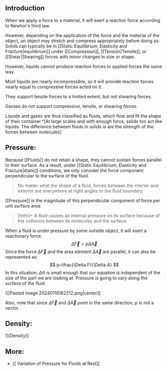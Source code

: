 ## Introduction

When we apply a force to a material, it will exert a reaction force according to Newton's third law.

However, depending on the application of the force and the material of the object, an object may stretch and compress appropriately before doing so. Solids can typically be in [[Static Equilibrium; Elasticity and Fracture|equilibrium]] under [[Compression]], [[Tension|Tensile]], or [[Shear|Shearing]] forces with minor changes in size or shape.

However, liquids cannot produce reaction forces to applied forces the same way. 

Most liquids are nearly incompressible, so it will provide reaction forces nearly equal to compressive forces acted on it. 

They support tensile forces to a limited extent, but not shearing forces.

Gasses do not support compressive, tensile, or shearing forces.

Liquids and gases are thus classified as fluids, which flow and fit the shape of their container.^[At large scales and with enough force, solids too act like liquids. The difference between fluids in solids is are the strength of the forces between molecules]

## Pressure:

Because [[Fluids]] do not retain a shape, they cannot sustain forces parallel to their surface. As a result, under [[Static Equilibrium; Elasticity and Fracture|static]] conditions, we only consider the force component perpendicular to the surface of the fluid.

> No matter what the shape of a fluid, forces between the interior and exterior are everywhere at right angles to the fluid boundary.

[[Pressure]] is the magnitude of this perpendicular component of force per unit surface area.

>[!info]+
>A fluid causes an internal pressure on its surface because of the collisions between its molecules and the surface.

When a fluid is under pressure by some outside object, it will exert a reactionary force.
$$
\Delta \vec{F}=p\Delta \vec{A}
$$
Since the force $\Delta \vec{F}$ and the area element $\Delta \vec{A}$ are parallel, it can also be represented as:
$$
p=\frac{\Delta F}{\Delta A}
$$
In this situation, $\Delta A$ is small enough that our equation is independent of the size of the part we are looking at. Pressure is going to vary along the surface of the fluid.

![[Pasted image 20240118162212.png|center]]

Also, note that since $\Delta \vec{F}$ and $\Delta \vec{A}$ point in the same direction, $p$ is not a vector.
## Density:

![[Density]]

## More:

- [[ Variation of Pressure for Fluids at Rest]]


